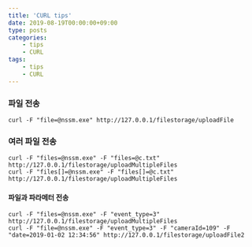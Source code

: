 ```yaml
---
title: 'CURL tips'
date: 2019-08-19T00:00:00+09:00
type: posts
categories:
    - tips
    - CURL
tags:
    - tips
    - CURL
---
```


### 파일 전송

    curl -F "file=@nssm.exe" http://127.0.0.1/filestorage/uploadFile

### 여러 파일 전송

    curl -F "files=@nssm.exe" -F "files=@c.txt" http://127.0.0.1/filestorage/uploadMultipleFiles
    curl -F "files[]=@nssm.exe" -F "files[]=@c.txt" http://127.0.0.1/filestorage/uploadMultipleFiles

#### 파일과 파라메터 전송

    curl -F "files=@nssm.exe" -F "event_type=3" http://127.0.0.1/filestorage/uploadMultipleFiles
    curl -F "file=@nssm.exe" -F "event_type=3" -F "cameraId=109" -F "date=2019-01-02 12:34:56" http://127.0.0.1/filestorage/uploadFile2